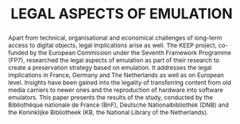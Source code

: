---
abstract: Apart from technical, organisational and economical challenges of long-term
  access to digital objects, legal implications arise as well. The KEEP project, co-funded
  by the European Commission under the Seventh Framework Programme (FP7), researched
  the legal aspects of emulation as part of their research to create a preservation
  strategy based on emulation. It addresses the legal implications in France, Germany
  and The Netherlands as well as on European level. Insights have been gained into
  the legality of transferring content from old media carriers to newer ones and the
  reproduction of hardware into software emulators. This paper presents the results
  of the study, conducted by the Bibliothèque nationale de France (BnF), Deutsche
  Nationalbibliothek (DNB) and the Koninklijke Bibliotheek (KB, the National Library
  of the Netherlands).
creators:
- van der Hoeven, Jeffrey
- Dindorf, Marcus
- Sepetjan, Sophie
date: null
document_url: https://services.phaidra.univie.ac.at/api/object/o:245907/download
grand_parent: iPRES
institutions: []
keywords:
- vienna
landing_page_url: https://phaidra.univie.ac.at/o:245907
language: eng
layout: publication
license: CC BY-SA 2.0 AT
notes_url: null
parent: iPRES 2010
presentation_url: null
publication_type: poster
size: 536813
source_name: iPRES
title: LEGAL ASPECTS OF EMULATION
year: 2010
---
